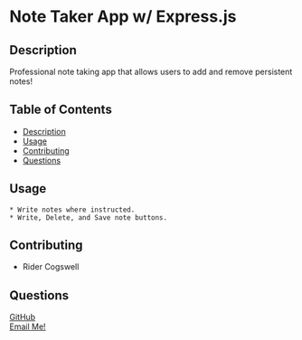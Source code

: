   # Note Taker App w/ Express.js

  ## Description
  Professional note taking app that allows users to add and remove persistent notes!

  ## Table of Contents
  - [Description](#description)
  - [Usage](#usage)
  - [Contributing](#contributing)
  - [Questions](#tests)

  ## Usage
    * Write notes where instructed. 
    * Write, Delete, and Save note buttons.

  ## Contributing
  * Rider Cogswell

  ## Questions
  [GitHub](https://github.com/RiderCogswell)  
  [Email Me!](mailto:ridercogswell@gmail.com)
  
